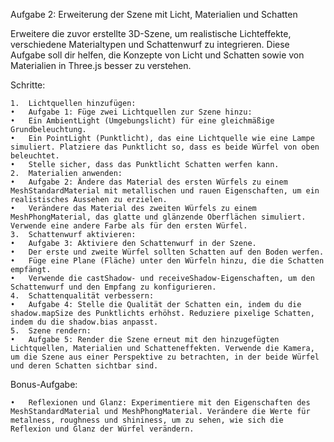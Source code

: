 Aufgabe 2: Erweiterung der Szene mit Licht, Materialien und Schatten

Erweitere die zuvor erstellte 3D-Szene, um realistische Lichteffekte, verschiedene Materialtypen und Schattenwurf zu integrieren. Diese Aufgabe soll dir helfen, die Konzepte von Licht und Schatten sowie von Materialien in Three.js besser zu verstehen.

Schritte:

	1.	Lichtquellen hinzufügen:
	•	Aufgabe 1: Füge zwei Lichtquellen zur Szene hinzu:
	•	Ein AmbientLight (Umgebungslicht) für eine gleichmäßige Grundbeleuchtung.
	•	Ein PointLight (Punktlicht), das eine Lichtquelle wie eine Lampe simuliert. Platziere das Punktlicht so, dass es beide Würfel von oben beleuchtet.
	•	Stelle sicher, dass das Punktlicht Schatten werfen kann.
	2.	Materialien anwenden:
	•	Aufgabe 2: Ändere das Material des ersten Würfels zu einem MeshStandardMaterial mit metallischen und rauen Eigenschaften, um ein realistisches Aussehen zu erzielen.
	•	Verändere das Material des zweiten Würfels zu einem MeshPhongMaterial, das glatte und glänzende Oberflächen simuliert. Verwende eine andere Farbe als für den ersten Würfel.
	3.	Schattenwurf aktivieren:
	•	Aufgabe 3: Aktiviere den Schattenwurf in der Szene.
	•	Der erste und zweite Würfel sollten Schatten auf den Boden werfen.
	•	Füge eine Plane (Fläche) unter den Würfeln hinzu, die die Schatten empfängt.
	•	Verwende die castShadow- und receiveShadow-Eigenschaften, um den Schattenwurf und den Empfang zu konfigurieren.
	4.	Schattenqualität verbessern:
	•	Aufgabe 4: Stelle die Qualität der Schatten ein, indem du die shadow.mapSize des Punktlichts erhöhst. Reduziere pixelige Schatten, indem du die shadow.bias anpasst.
	5.	Szene rendern:
	•	Aufgabe 5: Render die Szene erneut mit den hinzugefügten Lichtquellen, Materialien und Schatteneffekten. Verwende die Kamera, um die Szene aus einer Perspektive zu betrachten, in der beide Würfel und deren Schatten sichtbar sind.

Bonus-Aufgabe:

	•	Reflexionen und Glanz: Experimentiere mit den Eigenschaften des MeshStandardMaterial und MeshPhongMaterial. Verändere die Werte für metalness, roughness und shininess, um zu sehen, wie sich die Reflexion und Glanz der Würfel verändern.